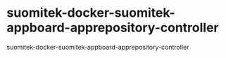 # suomitek-docker-suomitek-appboard-apprepository-controller
suomitek-docker-suomitek-appboard-apprepository-controller
